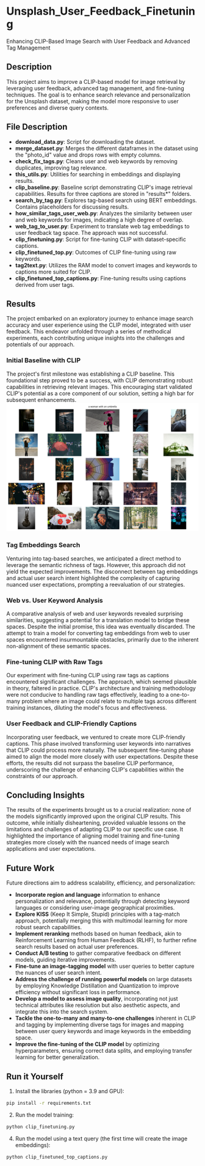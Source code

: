 # Unsplash_User_Feedback_Finetuning
Enhancing CLIP-Based Image Search with User Feedback and Advanced Tag Management

## Description
This project aims to improve a CLIP-based model for image retrieval by leveraging user feedback, advanced tag management, and fine-tuning techniques. The goal is to enhance search relevance and personalization for the Unsplash dataset, making the model more responsive to user preferences and diverse query contexts.


## File Description
- **download_data.py**: Script for downloading the dataset.
- **merge_dataset.py**: Merges the different dataframes in the dataset using the "photo_id" value and drops rows with empty columns.
- **check_fix_tags.py**: Cleans user and web keywords by removing duplicates, improving tag relevance.
- **this_utils.py**: Utilities for searching in embeddings and displaying results.
- **clip_baseline.py**: Baseline script demonstrating CLIP's image retrieval capabilities. Results for three captions are stored in "results*" folders.
- **search_by_tag.py**: Explores tag-based search using BERT embeddings. Contains placeholders for discussing results.
- **how_similar_tags_user_web.py**: Analyzes the similarity between user and web keywords for images, indicating a high degree of overlap.
- **web_tag_to_user.py**: Experiment to translate web tag embeddings to user feedback tag space. The approach was not successful.
- **clip_finetuning.py**: Script for fine-tuning CLIP with dataset-specific captions.
- **clip_finetuned_top.py**: Outcomes of CLIP fine-tuning using raw keywords.
- **tag2text.py**: Utilizes the RAM model to convert images and keywords to captions more suited for CLIP.
- **clip_finetuned_top_captions.py**: Fine-tuning results using captions derived from user tags.


## Results
The project embarked on an exploratory journey to enhance image search accuracy and user experience using the CLIP model, integrated with user feedback. This endeavor unfolded through a series of methodical experiments, each contributing unique insights into the challenges and potentials of our approach.

### Initial Baseline with CLIP
The project's first milestone was establishing a CLIP baseline. This foundational step proved to be a success, with CLIP demonstrating robust capabilities in retrieving relevant images. This encouraging start validated CLIP's potential as a core component of our solution, setting a high bar for subsequent enhancements.
![](./results1/clip_baseline_top_25_retrieval.png)

### Tag Embeddings Search
Venturing into tag-based searches, we anticipated a direct method to leverage the semantic richness of tags. However, this approach did not yield the expected improvements. The disconnect between tag embeddings and actual user search intent highlighted the complexity of capturing nuanced user expectations, prompting a reevaluation of our strategies.

### Web vs. User Keyword Analysis
A comparative analysis of web and user keywords revealed surprising similarities, suggesting a potential for a translation model to bridge these spaces. Despite the initial promise, this idea was eventually discarded. The attempt to train a model for converting tag embeddings from web to user spaces encountered insurmountable obstacles, primarily due to the inherent non-alignment of these semantic spaces.

### Fine-tuning CLIP with Raw Tags
Our experiment with fine-tuning CLIP using raw tags as captions encountered significant challenges. The approach, which seemed plausible in theory, faltered in practice. CLIP's architecture and training methodology were not conducive to handling raw tags effectively, leading to a one-to-many problem where an image could relate to multiple tags across different training instances, diluting the model's focus and effectiveness.

### User Feedback and CLIP-Friendly Captions
Incorporating user feedback, we ventured to create more CLIP-friendly captions. This phase involved transforming user keywords into narratives that CLIP could process more naturally. The subsequent fine-tuning phase aimed to align the model more closely with user expectations. Despite these efforts, the results did not surpass the baseline CLIP performance, underscoring the challenge of enhancing CLIP's capabilities within the constraints of our approach.

## Concluding Insights
The results of the experiments brought us to a crucial realization: none of the models significantly improved upon the original CLIP results. This outcome, while initially disheartening, provided valuable lessons on the limitations and challenges of adapting CLIP to our specific use case. It highlighted the importance of aligning model training and fine-tuning strategies more closely with the nuanced needs of image search applications and user expectations.

## Future Work
Future directions aim to address scalability, efficiency, and personalization:

- **Incorporate region and language** information to enhance personalization and relevance, potentially through detecting keyword languages or considering user-image geographical proximities.
- **Explore KISS** (Keep It Simple, Stupid) principles with a tag-match approach, potentially merging this with multimodal learning for more robust search capabilities.
- **Implement reranking** methods based on human feedback, akin to Reinforcement Learning from Human Feedback (RLHF), to further refine search results based on actual user preferences.
- **Conduct A/B testing** to gather comparative feedback on different models, guiding iterative improvements.
- **Fine-tune an image-tagging model** with user queries to better capture the nuances of user search intent.
- **Address the challenge of running powerful models** on large datasets by employing Knowledge Distillation and Quantization to improve efficiency without significant loss in performance.
- **Develop a model to assess image quality**, incorporating not just technical attributes like resolution but also aesthetic aspects, and integrate this into the search system.
- **Tackle the one-to-many and many-to-one challenges** inherent in CLIP and tagging by implementing diverse tags for images and mapping between user query keywords and image keywords in the embedding space.
- **Improve the fine-tuning of the CLIP model** by optimizing hyperparameters, ensuring correct data splits, and employing transfer learning for better generalization.

## Run it Yourself
1. Install the libraries (python = 3.9 and GPU):
```bash
pip install -r requirements.txt
```
2. Run the model training:
```bash
python clip_finetuning.py
```
4. Run the model using a text query (the first time will create the image embeddings):
```bash
python clip_finetuned_top_captions.py
```
